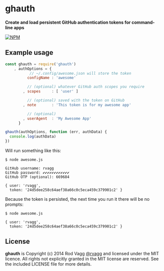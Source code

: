 # ghauth

**Create and load persistent GitHub authentication tokens for command-line apps**

[![NPM](https://nodei.co/npm/ghauth.png?mini=true)](https://nodei.co/npm/ghauth/)

## Example usage

```js
const ghauth = require('ghauth')
    , authOptions = {
           // ~/.config/awesome.json will store the token
          configName : 'awesome'

          // (optional) whatever GitHub auth scopes you require
        , scopes     : [ 'user' ]

          // (optional) saved with the token on GitHub
        , note       : 'This token is for my awesome app'

          // (optional)
        , userAgent  : 'My Awesome App'
      }

ghauth(authOptions, function (err, authData) {
  console.log(authData)
})
```

Will run something like this:

```
$ node awesome.js

GitHub username: rvagg
GitHub password: ✔✔✔✔✔✔✔✔✔✔✔✔
GitHub OTP (optional): 669684

{ user: 'rvagg',
  token: '24d5dee258c64aef38a66c0c5eca459c379901c2' }
```

Because the token is persisted, the next time you run it there will be no prompts:


```
$ node awesome.js

{ user: 'rvagg',
  token: '24d5dee258c64aef38a66c0c5eca459c379901c2' }
```

## License

**ghauth** is Copyright (c) 2014 Rod Vagg [@rvagg](https://github.com/rvagg) and licensed under the MIT licence. All rights not explicitly granted in the MIT license are reserved. See the included LICENSE file for more details.
